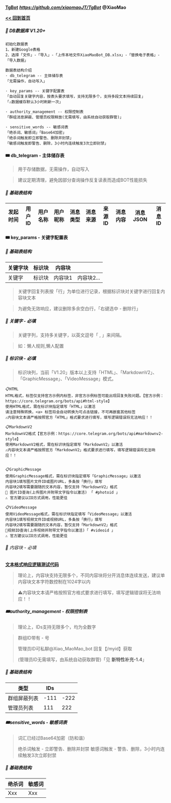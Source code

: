 **[TgBot](https://github.com/xiaomaoJT/TgBot)**   ***https://github.com/xiaomaoJT/TgBot***  **@XiaoMao**

**[<< 回到首页](https://github.com/xiaomaoJT/TgBot)** 



##### 🌠 DB数据库 V1.20+

```text
初始化数据表
1、新建Google表格
2、选择「文件」-「导入」-「上传本地文件XiaoMaoBot_DB.xlsx」-「替换电子表格」-「导入数据」

数据表结构介绍
· db_telegram -- 主体储存表
「无需操作，自动写入」

· key_params -- 关键字配置表
「自动回复关键字内容，按表头要求填写，支持无限多个，支持多段文本持续回复」
「⚠️数据缓存默认3小时刷新一次」

· authority_management -- 权限控制表
「群组消息屏蔽、管理员权限释放(无需填写，由系统自动获取群管)」

· sensitive_words -- 敏感词表
「绝杀词、敏感词」「Base64加密」
「绝杀词触发即立即警告、删除并封禁」
「敏感词触发即警告、删除，3小时内连续触发3次立即封禁」
```



#### 🎟 db_telegram - 主体储存表

> 用于存储数据，无需操作，自动写入

> 建议定期清理，避免因部分查询操作反复读表而造成BOT性能损失

##### 🧩 基础表结构

| 发起时间 | 用户ID | 用户名称 | 用户昵称 | 消息类型 | 消息来源 | 来源ID | 消息内容 | 消息JSON | 消息ID |
| -------- | ------ | -------- | -------- | -------- | -------- | ------ | -------- | -------- | ------ |



#### 🎟 key_params - 关键字配置表

##### 🧩 基础表结构

| 关键字块 | 标识块 | 内容块  |            |
| -------- | ------ | ------- | ---------- |
| 关键字   | 标识块 | 内容块1 | 内容块2... |

> 关键字回复列表按「行」为单位进行记录，根据标识块对关键字进行回复内容块文本

> 为避免无效响应，建议删除多余空白行，「右键选中 - 删除行」

##### 🎲 关键字 - 必填

> 关键字列，支持多关键字，以英文逗号「 , 」来间隔。

> 如：懒人规则,懒人配置

##### 🎲 标识块 - 必填

> 标识块列，当前「V1.20」版本以上支持「HTML」、「MarkdownV2」、「GraphicMessage」、「VideoMessage」模式。

```
📋HTML
HTML格式，标签仅支持官方示例内标签，非官方示例标签可能出现回复失败问题。【官方示例：https://core.telegram.org/bots/api#html-style】
使用HTML格式，需在标识块指定填写「HTML」以激活
请注意特殊转换，<a> 标签将会自动转换为可点击链接，不可再嵌套其他标签
⚠️内容块文本请严格按照官方「HTML」格式要求进行填写，填写逻辑错误将无法响应！！

📋MarkdownV2
MarkdownV2格式【官方示例：https://core.telegram.org/bots/api#markdownv2-style】
使用MarkdownV2格式，需在标识块指定填写「MarkdownV2」以激活
⚠️内容块文本请严格按照官方「MarkdownV2」格式要求进行填写，填写逻辑错误将无法响应！！


📋GraphicMessage
使用GraphicMessage格式，需在标识块指定填写「GraphicMessage」以激活
内容块1填写图片文件ID或图片URL，多条按「换行」填写
内容块2填写需要跟随的文本内容，暂仅支持「MarkdownV2」格式
🚨 图片ID查询(上传图片并附带文字指令以激活) 「 #photoid 」
⚠️ 官方建议以ID方式调用，性能更佳

📋VideoMessage
使用VideoMessage格式，需在标识块指定填写「VideoMessage」以激活
内容块1填写视频文件ID或视频URL，多条按「换行」填写
内容块2填写需要跟随的文本内容，暂仅支持「MarkdownV2」格式
🚨视频ID查询(上传视频并附带文字指令以激活)「 #videoid 」
⚠️ 官方建议以ID方式调用，性能更佳
```

###### 🎲 内容块 - 必填

 **[文本格式响应逻辑测试代码](https://raw.githubusercontent.com/xiaomaoJT/TgBot/main/Apps%20Script/BotTest/parseTextTest.gs)**

> 理论上，内容块支持无限多个，不同内容块将分开消息体连续发送，建议单内容块文本字符数控制在1024字以内

> ⚠️内容块文本请严格按照官方格式要求进行填写，填写逻辑错误将无法响应！！



##### 🎟authority_management - 权限控制表

> 理论上，IDs支持无限多个，均为全数字

>  群组ID带有 - 号 
>
>  管理员ID可私聊@Xiao_MaoMao_bot 回复【/myid】获取
>
>  (管理员ID无需填写，由系统自动获取群管)「见 **新特性补充-1.4**」

##### 🧩 基础表结构

| 类型         | IDs  |      |
| ------------ | ---- | ---- |
| 群组屏蔽列表 | -111 | -222 |
| 管理员列表   | 111  | 222  |



##### 🎟sensitive_words - 敏感词表

> 词汇已经过Base64加密（防和谐）
>
> 绝杀词触发 - 立即警告、删除并封禁
> 敏感词触发 - 警告、删除，3小时内连续触发3次立即封禁

##### 🧩 基础表结构

| 绝杀词 | 敏感词 |
| ------ | ------ |
| Xxx    | Xxx    |

